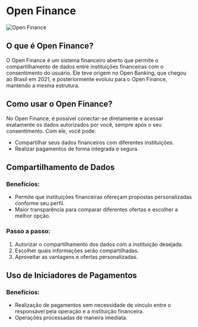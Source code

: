 # Open Finance

![Open Finance](https://cdn.borainvestir.b3.com.br/2022/10/28104721/open-finance-o-que-e.jpg.webp)

## O que é Open Finance?
O Open Finance é um sistema financeiro aberto que permite o compartilhamento de dados entre instituições financeiras com o consentimento do usuário. Ele teve origem no Open Banking, que chegou ao Brasil em 2021, e posteriormente evoluiu para o Open Finance, mantendo a mesma estrutura.

## Como usar o Open Finance?
No Open Finance, é possível conectar-se diretamente e acessar exatamente os dados autorizados por você, sempre após o seu consentimento. Com ele, você pode:

- Compartilhar seus dados financeiros com diferentes instituições.
- Realizar pagamentos de forma integrada e segura.

## Compartilhamento de Dados
### Benefícios:
- Permite que instituições financeiras ofereçam propostas personalizadas conforme seu perfil.
- Maior transparência para comparar diferentes ofertas e escolher a melhor opção.

### Passo a passo:
1. Autorizar o compartilhamento dos dados com a instituição desejada.
2. Escolher quais informações serão compartilhadas.
3. Aproveitar as vantagens e ofertas personalizadas.

## Uso de Iniciadores de Pagamentos
### Benefícios:
- Realização de pagamentos sem necessidade de vínculo entre o responsável pela operação e a instituição financeira.
- Operações processadas de maneira imediata.
